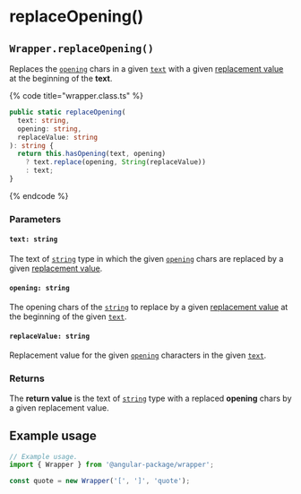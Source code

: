 # replaceOpening()

## `Wrapper.replaceOpening()`

Replaces the [`opening`](replaceopening.md#opening-string) chars in a given [`text`](replaceopening.md#text-text) with a given [replacement value](replaceopening.md#replacevalue-string) at the beginning of the **text**.

{% code title="wrapper.class.ts" %}
```typescript
public static replaceOpening(
  text: string,
  opening: string,
  replaceValue: string
): string {
  return this.hasOpening(text, opening)
    ? text.replace(opening, String(replaceValue))
    : text;
}
```
{% endcode %}

### Parameters

#### `text: string`

The text of [`string`](https://developer.mozilla.org/en-US/docs/Web/JavaScript/Reference/Global\_Objects/String) type in which the given [`opening`](replaceopening.md#opening-string) chars are replaced by a given [replacement value](replaceopening.md#replacevalue-string).

#### `opening: string`

The opening chars of the [`string`](https://developer.mozilla.org/en-US/docs/Web/JavaScript/Reference/Global\_Objects/String) to replace by a given [replacement value](replaceopening.md#replacevalue-string) at the beginning of the given [`text`](replaceopening.md#text-string).

#### `replaceValue: string`

Replacement value for the given [`opening`](replaceopening.md#opening-string) characters in the given [`text`](replaceopening.md#text-string).

### Returns

The **return value** is the text of [`string`](https://developer.mozilla.org/en-US/docs/Web/JavaScript/Reference/Global\_Objects/String) type with a replaced **opening** chars by a given replacement value.

## Example usage

```typescript
// Example usage.
import { Wrapper } from '@angular-package/wrapper';

const quote = new Wrapper('[', ']', 'quote');
```

